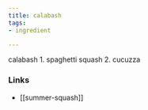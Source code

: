 ```yaml
---
title: calabash
tags:
- ingredient

---
```

calabash 1. spaghetti squash 2. cucuzza

### Links

* [[summer-squash]]
